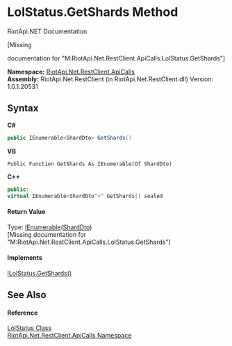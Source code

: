 # LolStatus.GetShards Method 
RiotApi.NET Documentation 

\[Missing <summary> documentation for "M:RiotApi.Net.RestClient.ApiCalls.LolStatus.GetShards"\]

**Namespace:**&nbsp;<a href="ce503962-9d76-4097-585e-86aa8997f5c3">RiotApi.Net.RestClient.ApiCalls</a><br />**Assembly:**&nbsp;RiotApi.Net.RestClient (in RiotApi.Net.RestClient.dll) Version: 1.0.1.20531

## Syntax

**C#**<br />
``` C#
public IEnumerable<ShardDto> GetShards()
```

**VB**<br />
``` VB
Public Function GetShards As IEnumerable(Of ShardDto)
```

**C++**<br />
``` C++
public:
virtual IEnumerable<ShardDto^>^ GetShards() sealed
```


#### Return Value
Type: <a href="http://msdn2.microsoft.com/en-us/library/9eekhta0" target="_blank">IEnumerable</a>(<a href="1224db61-0a93-165f-737f-ac99a3532529">ShardDto</a>)<br />\[Missing <returns> documentation for "M:RiotApi.Net.RestClient.ApiCalls.LolStatus.GetShards"\]

#### Implements
<a href="3f3eee35-1f7d-58c6-65fb-9f3f39b2119e">ILolStatus.GetShards()</a><br />

## See Also


#### Reference
<a href="9deb80d1-9d9a-d510-8576-8c5705e051c1">LolStatus Class</a><br /><a href="ce503962-9d76-4097-585e-86aa8997f5c3">RiotApi.Net.RestClient.ApiCalls Namespace</a><br />